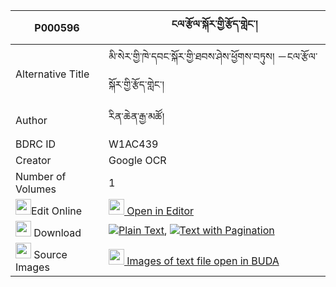 |P000596|ངལ་རྩོལ་སྐོར་གྱི་རྩོད་གླེང་། 
| --- | --- 
|Alternative Title |མི་སེར་གྱི་ཁེ་དབང་སྐོར་གྱི་ཐབས་ཤེས་ཕྱོགས་བཏུས། －ངལ་རྩོལ་སྐོར་གྱི་རྩོད་གླེང་།
|Author| རིན་ཆེན་རྒྱ་མཚོ།
|BDRC ID | W1AC439
|Creator | Google OCR
|Number of Volumes| 1
|<img width="25" src="https://img.icons8.com/color/25/000000/edit-property.png">Edit Online| [<img width="25" src="https://avatars.githubusercontent.com/u/45091458?s=200&v=4"> Open in Editor](http://editor.openpecha.org/P000596)
|<img width="25" src="https://img.icons8.com/fluent/48/000000/download-2.png"/>  Download | [![](https://img.icons8.com/color/20/000000/txt.png)Plain Text](https://github.com/Openpecha/P000596/releases/download/v2/ngaltsol_kor_gyi_tsoleng_plain_P000596.zip), [![](https://img.icons8.com/color/20/000000/txt.png)Text with Pagination](https://github.com/Openpecha/P000596/releases/download/v2/ngaltsol_kor_gyi_tsoleng_pages_P000596.zip)
|<img width="25" src="https://img.icons8.com/plasticine/100/000000/pictures-folder.png"/>  Source Images | [<img width="25" src="https://library.bdrc.io/icons/BUDA-small.svg"> Images of text file open in BUDA](https://library.bdrc.io/show/bdr:W1AC439)